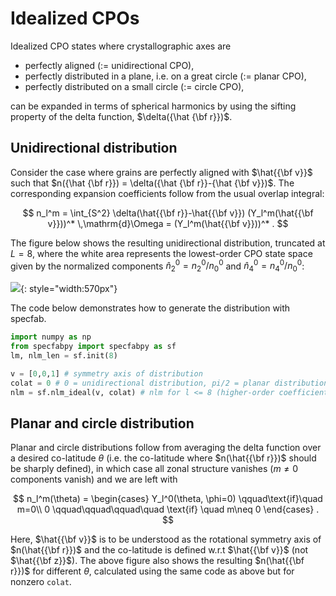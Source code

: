 # Idealized CPOs

Idealized CPO states where crystallographic axes are 

* perfectly aligned (:= unidirectional CPO), 
* perfectly distributed in a plane, i.e. on a great circle (:= planar CPO),
* perfectly distributed on a small circle (:= circle CPO),

can be expanded in terms of spherical harmonics by using the sifting property of the delta function, $\delta({\hat {\bf r}})$.

## Unidirectional distribution

Consider the case where grains are perfectly aligned with $\hat{{\bf v}}$ such that $n({\hat {\bf r}}) = \delta({\hat {\bf r}}-{\hat {\bf v}})$.
The corresponding expansion coefficients follow from the usual overlap integral:

$$
n_l^m 
= \int_{S^2} \delta(\hat{{\bf r}}-\hat{{\bf v}}) (Y_l^m(\hat{{\bf v}}))^* \,\mathrm{d}\Omega
= (Y_l^m(\hat{{\bf v}}))^*
.
$$

The figure below shows the resulting unidirectional distribution, truncated at $L=8$, where the white area represents the lowest-order CPO state space given by the normalized components $\hat{n}_2^0 = n_2^0/n_0^0$ and $\hat{n}_4^0 = n_4^0/n_0^0$:

![](https://raw.githubusercontent.com/nicholasmr/specfab/main/demo/state-space-validation/ice/state-space-ideal.png#center){: style="width:570px"}

The code below demonstrates how to generate the distribution with specfab.

```python
import numpy as np
from specfabpy import specfabpy as sf
lm, nlm_len = sf.init(8) 

v = [0,0,1] # symmetry axis of distribution 
colat = 0 # 0 = unidirectional distribution, pi/2 = planar distribution, and anything in between is a small circle distribution
nlm = sf.nlm_ideal(v, colat) # nlm for l <= 8 (higher-order coefficients not calculated)
```

## Planar and circle distribution

Planar and circle distributions follow from averaging the delta function over a desired co-latitude $\theta$ (i.e. the co-latitude where $n(\hat{{\bf r}})$ should be sharply defined), in which case all zonal structure vanishes ($m\neq 0$ components vanish) and we are left with

$$
n_l^m(\theta) = 
\begin{cases}
Y_l^0(\theta, \phi=0) \qquad\text{if}\quad m=0\\
0 \qquad\qquad\qquad\quad \text{if} \quad m\neq 0
\end{cases}
.
$$

Here, $\hat{{\bf v}}$ is to be understood as the rotational symmetry axis of $n(\hat{{\bf r}})$ and the co-latitude is defined w.r.t $\hat{{\bf v}}$ (not $\hat{{\bf z}}$).
The above figure also shows the resulting $n(\hat{{\bf r}})$ for different $\theta$, calculated using the same code as above but for nonzero `colat`.

